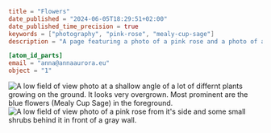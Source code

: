 ```toml
title = "Flowers"
date_published = "2024-06-05T18:29:51+02:00"
date_published_time_precision = true
keywords = ["photography", "pink-rose", "mealy-cup-sage"]
description = "A page featuring a photo of a pink rose and a photo of a mealy cup sage."

[atom_id_parts]
email = "anna@annaaurora.eu"
object = "1"
```
![A low field of view photo at a shallow angle of a lot of differnt plants growing on the ground. It looks very overgrown. Most prominent are the blue flowers (Mealy Cup Sage) in the foreground.](mealy-cup-sage.webp)
![A low field of view photo of a pink rose from it's side and some small shrubs behind it in front of a gray wall.](pink-rose.webp)

